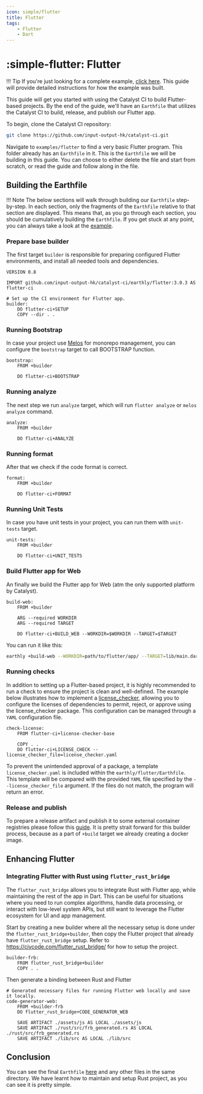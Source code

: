 ```yaml
---
icon: simple/flutter
title: Flutter
tags:
    - Flutter
    - Dart
---
```


<!-- markdownlint-disable single-h1 -->
# :simple-flutter: Flutter
<!-- markdownlint-enable single-h1 -->

<!-- markdownlint-disable max-one-sentence-per-line -->
!!! Tip
    If you're just looking for a complete example,
    [click here](https://github.com/input-output-hk/catalyst-ci/blob/master/examples/flutter/Earthfile).
    This guide will provide detailed instructions for how the example was built.
<!-- markdownlint-enable max-one-sentence-per-line -->

This guide will get you started with using the Catalyst CI to build Flutter-based projects.
By the end of the guide, we'll have an `Earthfile` that utilizes the Catalyst CI to build,
release, and publish our Flutter app.

To begin, clone the Catalyst CI repository:

```bash
git clone https://github.com/input-output-hk/catalyst-ci.git
```

Navigate to `examples/flutter` to find a very basic Flutter program.
This folder already has an `Earthfile` in it.
This is the `Earthfile` we will be building in this guide.
You can choose to either delete the file and start from scratch,
or read the guide and follow along in the file.

## Building the Earthfile

<!-- markdownlint-disable max-one-sentence-per-line -->
!!! Note
    The below sections will walk through building our `Earthfile` step-by-step.
    In each section, only the fragments of the `Earthfile` relative to that section are displayed.
    This means that, as you go through each section, you should be cumulatively building the `Earthfile`.
    If you get stuck at any point, you can always take a look at the
    [example](https://github.com/input-output-hk/catalyst-ci/blob/master/examples/flutter/Earthfile).
<!-- markdownlint-enable max-one-sentence-per-line -->

### Prepare base builder

The first target `builder` is responsible for preparing configured Flutter environments,
and install all needed tools and dependencies.

```Earthfile
VERSION 0.8

IMPORT github.com/input-output-hk/catalyst-ci/earthly/flutter:3.0.3 AS flutter-ci

# Set up the CI environment for Flutter app.
builder:
    DO flutter-ci+SETUP
    COPY --dir . .
```

### Running Bootstrap

In case your project use [Melos](https://melos.invertase.dev/~melos-latest)
for monorepo management, you can configure the `bootstrap` target
to call BOOTSTRAP function.

```Earthfile
bootstrap:
    FROM +builder

    DO flutter-ci+BOOTSTRAP
```

### Running analyze

The next step we run `analyze` target, which will run `flutter analyze` or
`melos analyze` command.

```Earthfile
analyze:
    FROM +builder

    DO flutter-ci+ANALYZE
```

### Running format

After that we check if the code format is correct.

```Earthfile
format:
    FROM +builder

    DO flutter-ci+FORMAT
```

### Running Unit Tests

In case you have unit tests in your project, you can run them with `unit-tests` target.

```Earthfile
unit-tests:
    FROM +builder

    DO flutter-ci+UNIT_TESTS
```

### Build Flutter app for Web

An finally we build the Flutter app for Web (atm the only supported platform by Catalyst).

```Earthfile
build-web:
    FROM +builder

    ARG --required WORKDIR
    ARG --required TARGET

    DO flutter-ci+BUILD_WEB --WORKDIR=$WORKDIR --TARGET=$TARGET
```

You can run it like this:

```sh
earthly +build-web --WORKDIR=path/to/flutter/app/ --TARGET=lib/main.dart
```

### Running checks

In addition to setting up a Flutter-based project, it is highly recommended to run a check to
ensure the project is clean and well-defined.
The example below illustrates how to implement a
[license_checker](https://pub.dev/packages/license_checker), allowing you to configure the
licenses of dependencies to permit, reject, or approve using the license_checker package.
This configuration can be managed through a `YAML` configuration file.

```Earthfile
check-license:
    FROM flutter-ci+license-checker-base

    COPY . .
    DO flutter-ci+LICENSE_CHECK --license_checker_file=license_checker.yaml
```

To prevent the unintended approval of a package, a template `license_checker.yaml`
is included within the `earthly/flutter/Earthfile`.
This template will be compared with the provided `YAML` file
specified by the `--license_checker_file` argument.
If the files do not match, the program will return an error.

### Release and publish

To prepare a release artifact and publish it to some external container registries
please follow this [guide](./../../onboarding/index.md).
It is pretty strait forward for this builder process,
because as a part of `+build` target we already creating a docker image.

## Enhancing Flutter

### Integrating Flutter with Rust using `flutter_rust_bridge`

The `flutter_rust_bridge` allows you to integrate Rust with Flutter app, while maintaining the rest of the app in
Dart.
This can be useful for situations where you need to run complex algorithms, handle data
processing, or interact with low-level system APIs, but still want to leverage the Flutter ecosystem
for UI and app management.

Start by creating a new builder where all the necessary setup is done under the `flutter_rust_bridge+builder`,
then copy the Flutter project that already have `flutter_rust_bridge` setup.
Refer to <https://cjycode.com/flutter_rust_bridge/> for how to setup the project.

```Earthfile
builder-frb:
    FROM flutter_rust_bridge+builder
    COPY . .
```

Then generate a binding between Rust and Flutter

```Earthfile
# Generated necessary files for running Flutter web locally and save it locally.
code-generator-web:
    FROM +builder-frb
    DO flutter_rust_bridge+CODE_GENERATOR_WEB

    SAVE ARTIFACT ./assets/js AS LOCAL ./assets/js
    SAVE ARTIFACT ./rust/src/frb_generated.rs AS LOCAL ./rust/src/frb_generated.rs
    SAVE ARTIFACT ./lib/src AS LOCAL ./lib/src
```

## Conclusion

You can see the final `Earthfile`
[here](https://github.com/input-output-hk/catalyst-ci/blob/master/examples/flutter/Earthfile)
and any other files in the same directory.
We have learnt how to maintain and setup Rust project,
as you can see it is pretty simple.

